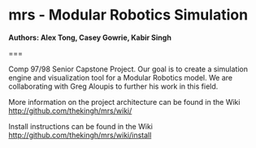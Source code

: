 # mrs - Modular Robotics Simulation

**Authors: Alex Tong, Casey Gowrie, Kabir Singh**

===

Comp 97/98 Senior Capstone Project. Our goal is to create a simulation engine and visualization tool
for a Modular Robotics model. We are collaborating with Greg Aloupis to further his work in this field. 

More information on the project architecture can be found in the Wiki http://github.com/thekingh/mrs/wiki/

Install instructions can be found in the Wiki http://github.com/thekingh/mrs/wiki/install

